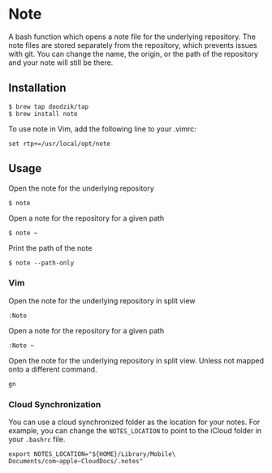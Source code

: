 # Note

A bash function which opens a note file for the underlying repository. 
The note files are stored separately from the repository, which prevents issues with git.
You can change the name, the origin, or the path of the repository and your note will still be there.

## Installation

```
$ brew tap doodzik/tap
$ brew install note
```

To use note in Vim, add the following line to your .vimrc:
```
set rtp+=/usr/local/opt/note
```

## Usage

Open the note for the underlying repository
```
$ note
```

Open a note for the repository for a given path
```
$ note ~
```

Print the path of the note
```
$ note --path-only 
```

### Vim

Open the note for the underlying repository in split view 
```
:Note
```

Open a note for the repository for a given path
```
:Note ~
```

Open the note for the underlying repository in split view.
Unless not mapped onto a different command.
```
gn
```

### Cloud Synchronization

You can use a cloud synchronized folder as the location for your notes. 
For example, you can change the `NOTES_LOCATION` to point to the iCloud folder in your `.bashrc` file.
```
export NOTES_LOCATION="${HOME}/Library/Mobile\ Documents/com~apple~CloudDocs/.notes"
```

